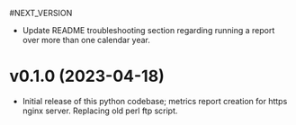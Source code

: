 #NEXT_VERSION

* Update README troubleshooting section regarding running a report over more than one calendar year.

# v0.1.0 (2023-04-18)

* Initial release of this python codebase; metrics report creation for https nginx server. Replacing old perl ftp script.
